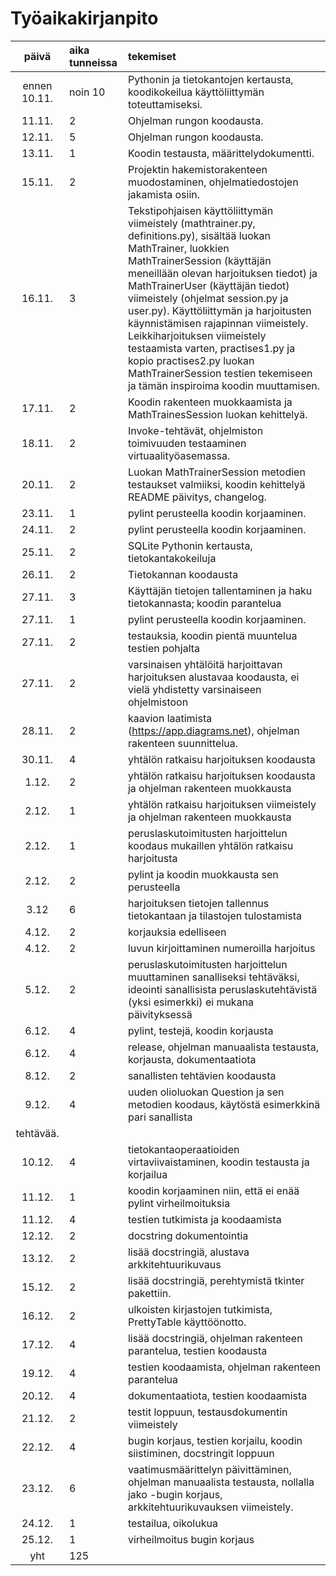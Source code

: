 # Työaikakirjanpito

| päivä | aika tunneissa | tekemiset  |
| :----:|:-----| :-----|
| ennen 10.11.  | noin 10    | Pythonin ja tietokantojen kertausta, koodikokeilua käyttöliittymän toteuttamiseksi.  |
| 11.11. | 2    | Ohjelman rungon koodausta. |
| 12.11. | 5    | Ohjelman rungon koodausta. |
| 13.11. | 1    | Koodin testausta, määrittelydokumentti. |
|15.11. | 2 | Projektin hakemistorakenteen muodostaminen, ohjelmatiedostojen jakamista osiin.
|16.11. | 3 | Tekstipohjaisen käyttöliittymän viimeistely (mathtrainer.py, definitions.py), sisältää luokan MathTrainer, luokkien MathTrainerSession (käyttäjän meneillään olevan harjoituksen tiedot) ja MathTrainerUser (käyttäjän tiedot) viimeistely (ohjelmat session.py ja user.py). Käyttöliittymän ja harjoitusten käynnistämisen rajapinnan viimeistely. Leikkiharjoituksen viimeistely testaamista varten, practises1.py ja kopio practises2.py luokan MathTrainerSession testien tekemiseen ja tämän inspiroima koodin muuttamisen. |
|17.11. | 2 | Koodin rakenteen muokkaamista ja MathTrainesSession luokan kehittelyä. |
|18.11. | 2 | Invoke-tehtävät, ohjelmiston toimivuuden testaaminen virtuaalityöasemassa. |
|20.11. | 2 | Luokan MathTrainerSession metodien testaukset valmiiksi, koodin kehittelyä README päivitys, changelog. |
|23.11. | 1 | pylint perusteella koodin korjaaminen. |
|24.11. | 2 | pylint perusteella koodin korjaaminen. |
|25.11. | 2 | SQLite Pythonin kertausta, tietokantakokeiluja |
|26.11. | 2 | Tietokannan koodausta |
|27.11. | 3 | Käyttäjän tietojen tallentaminen ja haku tietokannasta; koodin parantelua |
|27.11. | 1 | pylint perusteella koodin korjaaminen. |
|27.11. | 2 | testauksia, koodin pientä muuntelua testien pohjalta |
|27.11. | 2 | varsinaisen yhtälöitä harjoittavan harjoituksen alustavaa koodausta, ei vielä yhdistetty varsinaiseen ohjelmistoon |
|28.11. | 2 |kaavion laatimista (https://app.diagrams.net), ohjelman rakenteen suunnittelua.|
|30.11. | 4 |yhtälön ratkaisu harjoituksen koodausta |
|1.12. | 2 |yhtälön ratkaisu harjoituksen koodausta ja ohjelman rakenteen muokkausta |
|2.12. | 1 |yhtälön ratkaisu harjoituksen viimeistely ja ohjelman rakenteen muokkausta | 
|2.12. | 1 |peruslaskutoimitusten harjoittelun koodaus mukaillen yhtälön ratkaisu harjoitusta |
|2.12. | 2 |pylint ja koodin muokkausta sen perusteella |
|3.12 | 6 | harjoituksen tietojen tallennus tietokantaan ja tilastojen tulostamista |
|4.12.| 2 | korjauksia edelliseen |
|4.12.| 2 | luvun kirjoittaminen numeroilla harjoitus
|5.12.| 2 | peruslaskutoimitusten harjoittelun muuttaminen sanalliseksi tehtäväksi, ideointi sanallisista peruslaskutehtävistä (yksi esimerkki) ei mukana päivityksessä |
|6.12.| 4 | pylint, testejä, koodin korjausta |
|6.12.| 4 | release, ohjelman manuaalista testausta, korjausta, dokumentaatiota |
|8.12.| 2 | sanallisten tehtävien koodausta |
|9.12.| 4 | uuden olioluokan Question ja sen metodien koodaus, käytöstä esimerkkinä pari sanallista
tehtävää. |
|10.12.|4| tietokantaoperaatioiden virtaviivaistaminen, koodin testausta ja korjailua|
|11.12.|1| koodin korjaaminen niin, että ei enää pylint virheilmoituksia|
|11.12.|4| testien tutkimista ja koodaamista|
|12.12.|2| docstring dokumentointia|
|13.12.|2| lisää docstringiä, alustava arkkitehtuurikuvaus|
|15.12.|2| lisää docstringiä, perehtymistä tkinter pakettiin.|
|16.12.|2| ulkoisten kirjastojen tutkimista, PrettyTable käyttöönotto.|
|17.12.|4| lisää docstringiä, ohjelman rakenteen parantelua, testien koodausta|
|19.12.|4| testien koodaamista, ohjelman rakenteen parantelua|
|20.12.|4| dokumentaatiota, testien koodaamista|
|21.12.|2| testit loppuun, testausdokumentin viimeistely|
|22.12.|4| bugin korjaus, testien korjailu, koodin siistiminen, docstringit loppuun|
|23.12.|6| vaatimusmäärittelyn päivittäminen, ohjelman manuaalista testausta, nollalla jako -bugin korjaus, arkkitehtuurikuvauksen viimeistely.|
|24.12.|1| testailua, oikolukua|
|25.12.|1| virheilmoitus bugin korjaus|
| yht |125|
